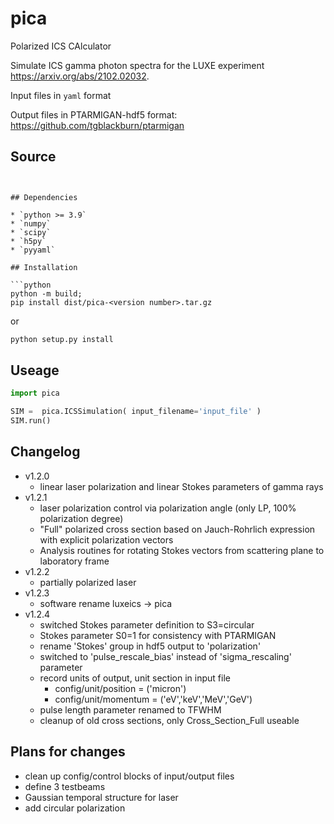 # pica

Polarized ICS CAlculator


Simulate ICS gamma photon spectra for the LUXE experiment https://arxiv.org/abs/2102.02032.

Input files in ```yaml``` format

Output files in PTARMIGAN-hdf5 format: https://github.com/tgblackburn/ptarmigan

## Source

```https://github.com/hixps/pica'''


## Dependencies

* `python >= 3.9`
* `numpy`
* `scipy`
* `h5py`
* `pyyaml`

## Installation

```python
python -m build;
pip install dist/pica-<version number>.tar.gz 
```

or

```python
python setup.py install
```


## Useage

```python
import pica

SIM =  pica.ICSSimulation( input_filename='input_file' )
SIM.run()
```


## Changelog

* v1.2.0 
	* linear laser polarization and linear Stokes parameters of gamma rays
* v1.2.1
	* laser polarization control via polarization angle (only LP, 100% polarization degree)
	* "Full" polarized cross section based on Jauch-Rohrlich expression with explicit polarization vectors
	* Analysis routines for rotating Stokes vectors from scattering plane to laboratory frame	
* v1.2.2
	* partially polarized laser	
* v1.2.3
	* software rename luxeics -> pica
* v1.2.4
	* switched Stokes parameter definition to S3=circular
	* Stokes parameter S0=1 for consistency with PTARMIGAN
	* rename 'Stokes' group in hdf5 output to 'polarization'
	* switched to 'pulse_rescale_bias' instead of 'sigma_rescaling' parameter
	* record units of output, unit section in input file
		* config/unit/position = ('micron')
		* config/unit/momentum = ('eV','keV','MeV','GeV')
	* pulse length parameter renamed to TFWHM
	* cleanup of old cross sections, only Cross_Section_Full useable

	
	
## Plans for changes

* clean up config/control blocks of input/output files
* define 3 testbeams
* Gaussian temporal structure for laser 
* add circular polarization
	
	

